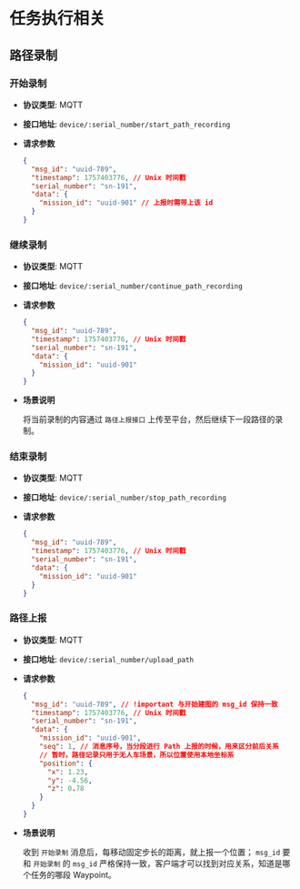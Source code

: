 # 任务执行相关

## 路径录制

### 开始录制

- **协议类型**: MQTT
- **接口地址**: `device/:serial_number/start_path_recording`
- **请求参数**

  ```json
  {
    "msg_id": "uuid-789",
    "timestamp": 1757403776, // Unix 时间戳
    "serial_number": "sn-191",
    "data": {
      "mission_id": "uuid-901" // 上报时需带上该 id
    }
  }
  ```

### 继续录制

- **协议类型**: MQTT
- **接口地址**: `device/:serial_number/continue_path_recording`
- **请求参数**

  ```json
  {
    "msg_id": "uuid-789",
    "timestamp": 1757403776, // Unix 时间戳
    "serial_number": "sn-191",
    "data": {
      "mission_id": "uuid-901"
    }
  }
  ```

- **场景说明**

  将当前录制的内容通过 `路径上报接口` 上传至平台，然后继续下一段路径的录制。

### 结束录制

- **协议类型**: MQTT
- **接口地址**: `device/:serial_number/stop_path_recording`
- **请求参数**

  ```json
  {
    "msg_id": "uuid-789",
    "timestamp": 1757403776, // Unix 时间戳
    "serial_number": "sn-191",
    "data": {
      "mission_id": "uuid-901"
    }
  }
  ```

### 路径上报

- **协议类型**: MQTT
- **接口地址**: `device/:serial_number/upload_path`
- **请求参数**

  ```json
  {
    "msg_id": "uuid-789", // !important 与开始建图的 msg_id 保持一致
    "timestamp": 1757403776, // Unix 时间戳
    "serial_number": "sn-191",
    "data": {
      "mission_id": "uuid-901",
      "seq": 1, // 消息序号，当分段进行 Path 上报的时候，用来区分前后关系
      // 暂时，路径记录只用于无人车场景，所以位置使用本地坐标系
      "position": {
        "x": 1.23,
        "y": -4.56,
        "z": 0.78
      }
    }
  }
  ```

- **场景说明**

  收到 `开始录制` 消息后，每移动固定步长的距离，就上报一个位置；
  `msg_id` 要和 `开始录制` 的 `msg_id` 严格保持一致，客户端才可以找到对应关系，知道是哪个任务的哪段 Waypoint。